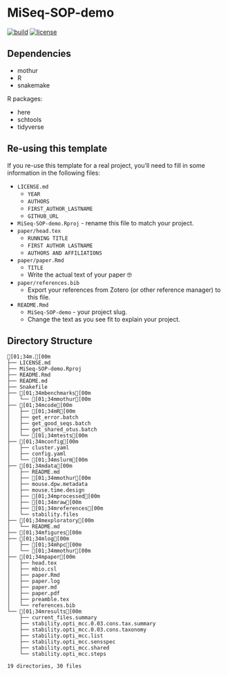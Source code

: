 
<!-- README.md is generated from README.Rmd. Please edit that file -->

# MiSeq-SOP-demo

<!-- badges: start -->

[![build](https://github.com/SchlossLab/MiSeq-SOP-demo/actions/workflows/build.yml/badge.svg)](https://github.com/SchlossLab/MiSeq-SOP-demo/actions/workflows/build.yml)
[![license](https://img.shields.io/badge/license-MIT-blue.svg)](https://github.com/SchlossLab/MiSeq-SOP-demo/blob/main/LICENSE.md)
<!-- badges: end -->

## Dependencies

-   mothur
-   R
-   snakemake

R packages:

-   here
-   schtools
-   tidyverse

## Re-using this template

If you re-use this template for a real project, you’ll need to fill in
some information in the following files:

-   `LICENSE.md`
    -   `YEAR`
    -   `AUTHORS`
    -   `FIRST_AUTHOR_LASTNAME`
    -   `GITHUB_URL`
-   `MiSeq-SOP-demo.Rproj` - rename this file to match your project.
-   `paper/head.tex`
    -   `RUNNING TITLE`
    -   `FIRST AUTHOR LASTNAME`
    -   `AUTHORS AND AFFILIATIONS`
-   `paper/paper.Rmd`
    -   `TITLE`
    -   Write the actual text of your paper 🤓
-   `paper/references.bib`
    -   Export your references from Zotero (or other reference manager)
        to this file.
-   `README.Rmd`
    -   `MiSeq-SOP-demo` - your project slug.
    -   Change the text as you see fit to explain your project.

## Directory Structure

    [01;34m.[00m
    ├── LICENSE.md
    ├── MiSeq-SOP-demo.Rproj
    ├── README.Rmd
    ├── README.md
    ├── Snakefile
    ├── [01;34mbenchmarks[00m
    │   └── [01;34mmothur[00m
    ├── [01;34mcode[00m
    │   ├── [01;34mR[00m
    │   ├── get_error.batch
    │   ├── get_good_seqs.batch
    │   ├── get_shared_otus.batch
    │   └── [01;34mtests[00m
    ├── [01;34mconfig[00m
    │   ├── cluster.yaml
    │   ├── config.yaml
    │   └── [01;34mslurm[00m
    ├── [01;34mdata[00m
    │   ├── README.md
    │   ├── [01;34mmothur[00m
    │   ├── mouse.dpw.metadata
    │   ├── mouse.time.design
    │   ├── [01;34mprocessed[00m
    │   ├── [01;34mraw[00m
    │   ├── [01;34mreferences[00m
    │   └── stability.files
    ├── [01;34mexploratory[00m
    │   └── README.md
    ├── [01;34mfigures[00m
    ├── [01;34mlog[00m
    │   ├── [01;34mhpc[00m
    │   └── [01;34mmothur[00m
    ├── [01;34mpaper[00m
    │   ├── head.tex
    │   ├── mbio.csl
    │   ├── paper.Rmd
    │   ├── paper.log
    │   ├── paper.md
    │   ├── paper.pdf
    │   ├── preamble.tex
    │   └── references.bib
    └── [01;34mresults[00m
        ├── current_files.summary
        ├── stability.opti_mcc.0.03.cons.tax.summary
        ├── stability.opti_mcc.0.03.cons.taxonomy
        ├── stability.opti_mcc.list
        ├── stability.opti_mcc.sensspec
        ├── stability.opti_mcc.shared
        └── stability.opti_mcc.steps

    19 directories, 30 files

